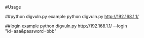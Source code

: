 #Usage

##python digvuln.py <url>
example
python digvuln.py http://192.168.1.1/

##login
example
python digvuln.py http://192.168.1.1/ --login "id=aaa&password=bbb"
